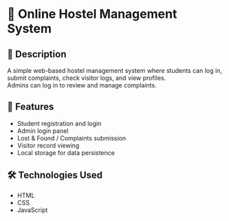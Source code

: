 # 🏨 Online Hostel Management System

## 📌 Description
A simple web-based hostel management system where students can log in, submit complaints, check visitor logs, and view profiles.  
Admins can log in to review and manage complaints.

## 🚀 Features
- Student registration and login
- Admin login panel
- Lost & Found / Complaints submission
- Visitor record viewing
- Local storage for data persistence

## 🛠 Technologies Used
- HTML
- CSS
- JavaScript 
